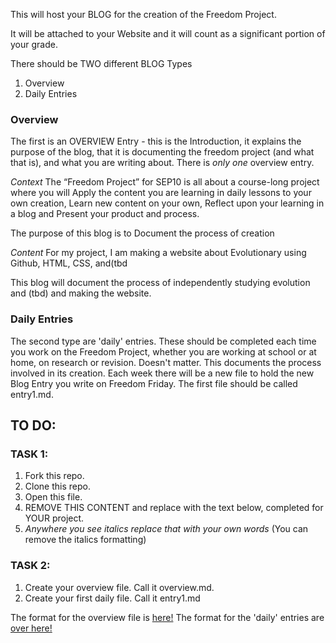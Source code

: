 This will host your BLOG for the creation of the Freedom Project.

It will be attached to your Website and it will count as a significant portion of your grade.

There should be TWO different BLOG Types
1. Overview
2. Daily Entries


### Overview

The first is an OVERVIEW Entry - this is the Introduction, it explains the purpose of the blog, that it is documenting the freedom project (and what that is), and what you are writing about.
There is _only one_ overview entry.

*Context*
The “Freedom Project” for SEP10 is all about a course-long project where you will Apply the content you are learning in daily lessons to your own creation, Learn new content on your own, Reflect upon your learning in a blog and Present your product and process.

The purpose of this blog is to Document the process of creation

*Content*
For my project, I am making a website about Evolutionary using Github, HTML, CSS, and(tbd

This blog will document the process of independently studying evolution and (tbd) and making the website.

### Daily Entries

The second type are 'daily' entries. These should be completed each time you work on the Freedom Project,
whether you are working at school or at home, on research or revision. Doesn't matter. This documents the process involved in its creation.
Each week there will be a new file to hold the new Blog Entry you write on Freedom Friday. The first file should be called entry1.md.

## TO DO:

### TASK 1:

1. Fork this repo.
2. Clone this repo.
3. Open this file.
4. REMOVE THIS CONTENT and replace with the text below, completed for YOUR project.
5. *Anywhere you see* _italics_ *replace that with your own words* (You can remove the italics formatting)

### TASK 2:

1. Create your overview file. Call it overview.md.
2. Create your first daily file. Call it entry1.md

The format for the overview file is [here!](https://tinyurl.com/fpdailyblog)
The format for the 'daily' entries are [over here!](https://tinyurl.com/fpintroblog)
